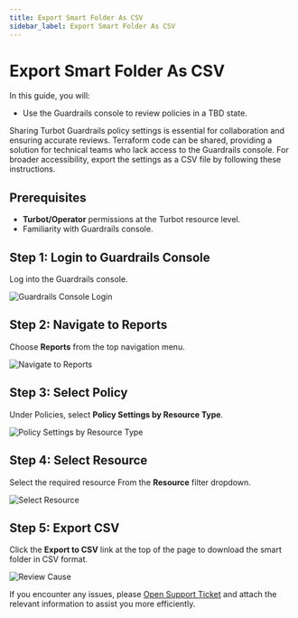 ```yaml
---
title: Export Smart Folder As CSV
sidebar_label: Export Smart Folder As CSV
---
```


# Export Smart Folder As CSV

In this guide, you will:
- Use the Guardrails console to review policies in a TBD state.

Sharing Turbot Guardrails policy settings is essential for collaboration and ensuring accurate reviews. Terraform code can be shared, providing a solution for technical teams who lack access to the Guardrails console. For broader accessibility, export the settings as a CSV file by following these instructions.

## Prerequisites

- **Turbot/Operator** permissions at the Turbot resource level.
- Familiarity with Guardrails console.

## Step 1: Login to Guardrails Console

Log into the Guardrails console.

![Guardrails Console Login](/images/docs/guardrails/guides/using-guardrails/console/reports/export-smart-folder-as-csv/guardrails-console-login.png)

## Step 2: Navigate to Reports

Choose **Reports** from the top navigation menu.

![Navigate to Reports](/images/docs/guardrails/guides/using-guardrails/console/reports/export-smart-folder-as-csv/guardrails-navigate-to-reports.png)

## Step 3: Select Policy

Under Policies, select **Policy Settings by Resource Type**.

![Policy Settings by Resource Type](/images/docs/guardrails/guides/using-guardrails/console/reports/export-smart-folder-as-csv/guardrails-select-policy-setting-by-resource-type.png)

## Step 4: Select Resource

Select the required resource From the **Resource** filter dropdown.

![Select Resource](/images/docs/guardrails/guides/using-guardrails/console/reports/export-smart-folder-as-csv/guardrails-select-resource.png)

## Step 5: Export CSV

Click the **Export to CSV** link at the top of the page to download the smart folder in CSV format.

![Review Cause](/images/docs/guardrails/guides/using-guardrails/console/reports/export-smart-folder-as-csv/guardrails-export-to-csv.png)

If you encounter any issues, please [Open Support Ticket](https://support.turbot.com) and attach the relevant information to assist you more efficiently.